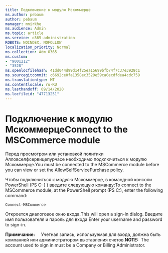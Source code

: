 ```yaml
---
title: Подключение к модулю Мскоммерце
ms.author: pebaum
author: pebaum
manager: mnirkhe
ms.audience: Admin
ms.topic: article
ms.service: o365-administration
ROBOTS: NOINDEX, NOFOLLOW
localization_priority: Normal
ms.collection: Adm_O365
ms.custom:
- "9001212"
- "3528"
ms.openlocfilehash: 41dd044d99d14f25ea15699bfb74f7c37e3928c1
ms.sourcegitcommit: c6692ce0fa1358ec3529e59ca0ecdfdea4cdc759
ms.translationtype: MT
ms.contentlocale: ru-RU
ms.lasthandoff: 09/14/2020
ms.locfileid: "47713251"
---
```

# <a name="connect-to-the-mscommerce-module"></a><span data-ttu-id="97138-102">Подключение к модулю Мскоммерце</span><span class="sxs-lookup"><span data-stu-id="97138-102">Connect to the MSCommerce module</span></span>

<span data-ttu-id="97138-103">Перед просмотром или установкой политики Алловселфсервицепурчасе необходимо подключиться к модулю Мскоммерце.</span><span class="sxs-lookup"><span data-stu-id="97138-103">You must be connected to the MSCommerce module before you can view or set the AllowSelfServicePurchase policy.</span></span>  

<span data-ttu-id="97138-104">Чтобы подключиться к модулю Мскоммерце, в командной консоли PowerShell (PS C: \) ) введите следующую команду:</span><span class="sxs-lookup"><span data-stu-id="97138-104">To connect to the MSCommerce module, at the PowerShell prompt (PS C:\), enter the following command:</span></span>

`Connect-MSCommerce`

<span data-ttu-id="97138-105">Откроется диалоговое окно входа.</span><span class="sxs-lookup"><span data-stu-id="97138-105">This will open a sign-in dialog.</span></span> <span data-ttu-id="97138-106">Введите имя пользователя и пароль для входа.</span><span class="sxs-lookup"><span data-stu-id="97138-106">Enter your username and password to sign-in.</span></span>

<span data-ttu-id="97138-107">**Примечание:** &nbsp; &nbsp; Учетная запись, используемая для входа, должна быть компанией или администратором выставления счетов.</span><span class="sxs-lookup"><span data-stu-id="97138-107">**NOTE:**&nbsp;&nbsp;The account used to sign in must be a Company or Billing Administrator.</span></span>
